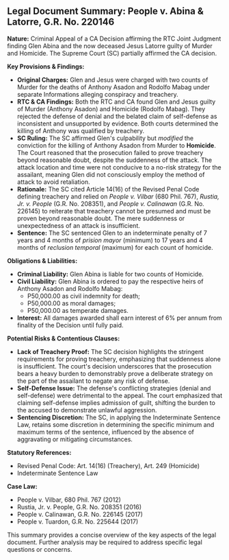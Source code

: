 ## Legal Document Summary: People v. Abina & Latorre, G.R. No. 220146

**Nature:** Criminal Appeal of a CA Decision affirming the RTC Joint Judgment finding Glen Abina and the now deceased Jesus Latorre guilty of Murder and Homicide. The Supreme Court (SC) partially affirmed the CA decision.

**Key Provisions & Findings:**

*   **Original Charges:** Glen and Jesus were charged with two counts of Murder for the deaths of Anthony Asadon and Rodolfo Mabag under separate Informations alleging conspiracy and treachery.
*   **RTC & CA Findings:** Both the RTC and CA found Glen and Jesus guilty of Murder (Anthony Asadon) and Homicide (Rodolfo Mabag). They rejected the defense of denial and the belated claim of self-defense as inconsistent and unsupported by evidence. Both courts determined the killing of Anthony was qualified by treachery.
*   **SC Ruling:** The SC affirmed Glen's culpability but *modified* the conviction for the killing of Anthony Asadon from Murder to **Homicide**. The Court reasoned that the prosecution failed to prove treachery beyond reasonable doubt, despite the suddenness of the attack. The attack location and time were not conducive to a no-risk strategy for the assailant, meaning Glen did not consciously employ the method of attack to avoid retaliation.
*   **Rationale:** The SC cited Article 14(16) of the Revised Penal Code defining treachery and relied on *People v. Vilbar* (680 Phil. 767), *Rustia, Jr. v. People* (G.R. No. 208351), and *People v. Calinawan* (G.R. No. 226145) to reiterate that treachery cannot be presumed and must be proven beyond reasonable doubt. The mere suddenness or unexpectedness of an attack is insufficient.
*   **Sentence:** The SC sentenced Glen to an indeterminate penalty of 7 years and 4 months of *prision mayor* (minimum) to 17 years and 4 months of *reclusion temporal* (maximum) for each count of homicide.

**Obligations & Liabilities:**

*   **Criminal Liability:** Glen Abina is liable for two counts of Homicide.
*   **Civil Liability:** Glen Abina is ordered to pay the respective heirs of Anthony Asadon and Rodolfo Mabag:
    *   P50,000.00 as civil indemnity for death;
    *   P50,000.00 as moral damages;
    *   P50,000.00 as temperate damages.
*   **Interest:** All damages awarded shall earn interest of 6% per annum from finality of the Decision until fully paid.

**Potential Risks & Contentious Clauses:**

*   **Lack of Treachery Proof:** The SC decision highlights the stringent requirements for proving treachery, emphasizing that suddenness alone is insufficient. The court's decision underscores that the prosecution bears a heavy burden to demonstrably prove a deliberate strategy on the part of the assailant to negate any risk of defense.
*   **Self-Defense Issue:** The defense's conflicting strategies (denial and self-defense) were detrimental to the appeal. The court emphasized that claiming self-defense implies admission of guilt, shifting the burden to the accused to demonstrate unlawful aggression.
*   **Sentencing Discretion:** The SC, in applying the Indeterminate Sentence Law, retains some discretion in determining the specific minimum and maximum terms of the sentence, influenced by the absence of aggravating or mitigating circumstances.

**Statutory References:**

*   Revised Penal Code: Art. 14(16) (Treachery), Art. 249 (Homicide)
*   Indeterminate Sentence Law

**Case Law:**

*   People v. Vilbar, 680 Phil. 767 (2012)
*   Rustia, Jr. v. People, G.R. No. 208351 (2016)
*   People v. Calinawan, G.R. No. 226145 (2017)
*   People v. Tuardon, G.R. No. 225644 (2017)

This summary provides a concise overview of the key aspects of the legal document. Further analysis may be required to address specific legal questions or concerns.

